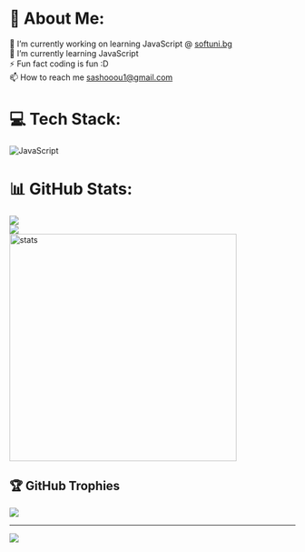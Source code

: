 # 💫 About Me:
🔭 I’m currently working on learning JavaScript @ [softuni.bg](https://softuni.bg/)<br>🌱 I’m currently learning JavaScript<br>⚡ Fun fact coding is fun :D<br>📫 How to reach me sashooou1@gmail.com


# 💻 Tech Stack:
![JavaScript](https://img.shields.io/badge/javascript-%23323330.svg?style=for-the-badge&logo=javascript&logoColor=%23F7DF1E)
# 📊 GitHub Stats:
![](https://github-readme-stats.vercel.app/api?username=sakinaa782&theme=tokyonight&hide_border=false&include_all_commits=false&count_private=false)<br/>
![](https://github-readme-streak-stats.herokuapp.com/?user=sakinaa782&theme=tokyonight&hide_border=false)<br/>
<img src="https://github-readme-stats.vercel.app/api/top-langs/?username=sakinaa782&theme=tokyonight&hide_border=false&include_all_commits=false&count_private=false&layout=compact" alt="stats" width="400"/>
## 🏆 GitHub Trophies
![](https://github-profile-trophy.vercel.app/?username=sakinaa782&theme=radical&no-frame=false&no-bg=true&margin-w=4)

---
[![](https://visitcount.itsvg.in/api?id=sakinaa782&icon=0&color=1)](https://visitcount.itsvg.in)

